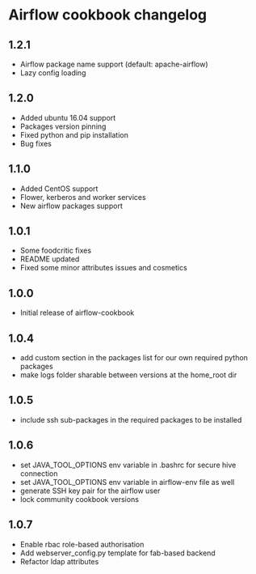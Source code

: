# Airflow cookbook changelog

## 1.2.1

 - Airflow package name support (default: apache-airflow)
 - Lazy config loading

## 1.2.0

 - Added ubuntu 16.04 support
 - Packages version pinning
 - Fixed python and pip installation
 - Bug fixes

## 1.1.0

 - Added CentOS support
 - Flower, kerberos and worker services
 - New airflow packages support

## 1.0.1

- Some foodcritic fixes
- README updated
- Fixed some minor attributes issues and cosmetics

## 1.0.0

- Initial release of airflow-cookbook

## 1.0.4

- add custom section in the packages list for our own required python packages
- make logs folder sharable between versions at the home_root dir

## 1.0.5

- include ssh sub-packages in the required packages to be installed

## 1.0.6

- set JAVA_TOOL_OPTIONS env variable in .bashrc for secure hive connection
- set JAVA_TOOL_OPTIONS env variable in airflow-env file as well
- generate SSH key pair for the airflow user
- lock community cookbook versions

## 1.0.7

- Enable rbac role-based authorisation
- Add webserver_config.py template for fab-based backend
- Refactor ldap attributes
